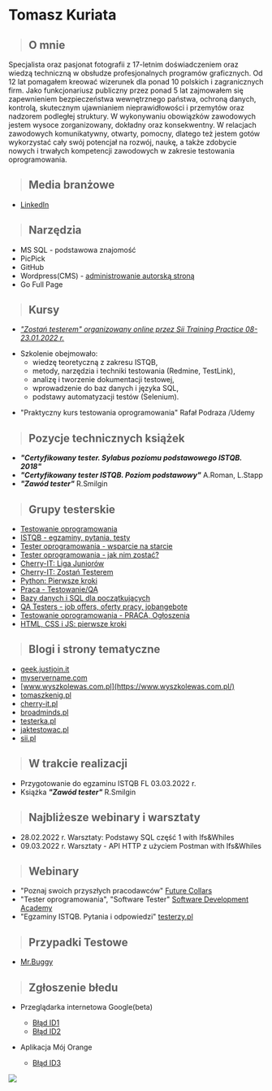 # **Tomasz Kuriata**

> ## O mnie
Specjalista oraz pasjonat fotografii z 17-letnim doświadczeniem oraz wiedzą techniczną w obsłudze profesjonalnych 
programów graficznych. Od 12 lat pomagałem kreować wizerunek dla  ponad 10 polskich i zagranicznych firm. Jako funkcjonariusz publiczny 
przez ponad 5 lat zajmowałem się zapewnieniem bezpieczeństwa wewnętrznego państwa, ochroną danych, kontrolą, skutecznym ujawnianiem 
nieprawidłowości i przemytów oraz nadzorem podległej struktury. W wykonywaniu obowiązków zawodowych jestem wysoce zorganizowany, 
dokładny oraz konsekwentny. W relacjach zawodowych komunikatywny, otwarty, pomocny, dlatego też jestem gotów wykorzystać 
cały swój potencjał na rozwój, naukę, a także zdobycie nowych i trwałych kompetencji zawodowych w zakresie testowania oprogramowania.

 


> ## Media branżowe
* [LinkedIn](https://www.linkedin.com/in/tomaszkuriata/)

> ## Narzędzia
* MS SQL - podstawowa znajomość
* PicPick
* GitHub
* Wordpress(CMS) - [administrowanie autorską stroną](https://qphoto.pl/)
* Go Full Page
> ## Kursy
*  _["Zostań testerem" organizowany online przez Sii Training Practice 08-23.01.2022 r.](https://media-exp1.licdn.com/dms/image/C4E2DAQGMsKrWlrjxLg/profile-treasury-image-shrink_1280_1280/0/1643481407000?e=1644519600&v=beta&t=Zn1QQahPh4j3az8nbfheUlJn8xbaGcYOIGD-P9ZWB5U)_

+ Szkolenie obejmowało:
   + wiedzę teoretyczną z zakresu ISTQB, 
   + metody, narzędzia i techniki testowania (Redmine, TestLink), 
   + analizę i tworzenie dokumentacji testowej, 
   + wprowadzenie do baz danych i języka SQL, 
   + podstawy automatyzacji testów (Selenium).
* "Praktyczny kurs testowania oprogramowania" Rafał Podraza /Udemy

> ## Pozycje technicznych książek
* _**"Certyfikowany tester. Sylabus poziomu podstawowego ISTQB. 2018"**_
* _**"Certyfikowany tester ISTQB. Poziom podstawowy"**_ A.Roman, L.Stapp
* _**"Zawód tester"**_ R.Smilgin

> ## Grupy testerskie
* [Testowanie oprogramowania](https://www.facebook.com/groups/TestowanieOprogramowania)
* [ISTQB - egzaminy, pytania, testy](https://www.facebook.com/groups/194288250951242)
* [Tester oprogramowania - wsparcie na starcie](https://www.facebook.com/groups/testeroprogramowania)
* [Tester oprogramowania - jak nim zostać?](https://www.facebook.com/groups/jakzostactesterem)
* [Cherry-IT: Liga Juniorów](https://www.facebook.com/groups/1803734376408527)
* [Cherry-IT: Zostań Testerem](https://www.facebook.com/groups/2133784529983322)
* [Python: Pierwsze kroki](https://www.facebook.com/groups/pythonpierwszekroki)
* [Praca - Testowanie/QA](https://www.facebook.com/groups/823634297806568)
* [Bazy danych i SQL dla początkujących](https://www.facebook.com/groups/podstawySQL)
* [QA Testers - job offers, oferty pracy, jobangebote](https://www.facebook.com/groups/808752555920542)
* [Testowanie oprogramowania - PRACA, Ogłoszenia](https://www.facebook.com/groups/testowanieoprogramowaniapraca)
* [HTML, CSS i JS: pierwsze kroki](https://www.facebook.com/groups/html.css.js.pierwsze.kroki)

 > ## Blogi i strony tematyczne
* [geek.justjoin.it](https://geek.justjoin.it/category/qa)
* [myservername.com](https://myservername.com/)
* [www.wyszkolewas.com.pl](https://www.wyszkolewas.com.pl/)
* [tomaszkenig.pl](https://tomaszkenig.pl/)
* [cherry-it.pl](http://cherry-it.pl/)
* [broadminds.pl](https://broadminds.pl/)
* [testerka.pl](http://testerka.pl/blog/)
* [jaktestowac.pl](https://jaktestowac.pl/category/wpisy/)
* [sii.pl](https://sii.pl/blog/)

> ## W trakcie realizacji
* Przygotowanie do egzaminu ISTQB FL 03.03.2022 r.
* Książka _**"Zawód tester"**_ R.Smilgin

> ## Najbliżesze webinary i warsztaty ##
+ 28.02.2022 r. Warsztaty: Podstawy SQL część 1 with Ifs&Whiles
+ 09.03.2022 r. Warsztaty - API HTTP z użyciem Postman with Ifs&Whiles

> ## Webinary
* "Poznaj swoich przyszłych pracodawców"  [Future Collars](https://futurecollars.com/) 
* "Tester oprogramowania", "Software Tester" [Software Development Academy](https://sdacademy.pl/)
* "Egzaminy ISTQB. Pytania i odpowiedzi" [testerzy.pl](https://testerzy.pl/)

> ## Przypadki Testowe
* [Mr.Buggy](https://drive.google.com/file/d/1Xd7Hn8CPNUOohyMSpHxb9a5AKD7Rs92X/view?usp=sharing)

> ## Zgłoszenie błedu
* Przeglądarka internetowa Google(beta)
  * [Błąd ID1](https://drive.google.com/file/d/1iNPcxlSfJkjqsJDzrp5-ZGNK8LcaUQxf/view?usp=sharing)
  * [Błąd ID2](https://drive.google.com/file/d/1cYS06b0NkhdeH_1MNAkHvDtnkoIkIctE/view?usp=sharing)

* Aplikacja Mój Orange
  * [Błąd ID3](https://drive.google.com/file/d/1U4yTgxf2EzNP9EQD3SWYHSEQ9r7c7B5U/view?usp=sharing)



![](https://komarev.com/ghpvc/?username=Portfolio-Tomasz-Kuriata-github)
  
